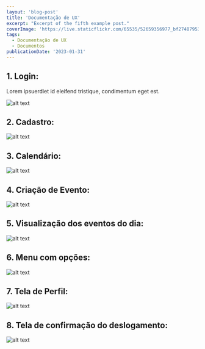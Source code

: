 ```yaml
---
layout: 'blog-post'
title: 'Documentação de UX'
excerpt: "Excerpt of the fifth example post."
coverImage: 'https://live.staticflickr.com/65535/52659356977_bf27487953_b.jpg'
tags:
  - Documentação de UX
  - Documentos
publicationDate: '2023-01-31'
---
```


## 1. Login:

Lorem ipsuerdiet id eleifend tristique, condimentum eget est.

<div class="wide-content"><img src="https://live.staticflickr.com/65535/52659711552_2088327a22_c.jpg" alt="alt text" /></div>

## 2. Cadastro:

<div class="wide-content"><img src="https://live.staticflickr.com/65535/52660212996_34d08ea620_c.jpg" alt="alt text" /></div>

## 3. Calendário:

<div class="wide-content"><img src="https://live.staticflickr.com/65535/52660704393_27eac224d2_c.jpg" alt="alt text" /></div>

## 4. Criação de Evento:

<div class="wide-content"><img src="https://live.staticflickr.com/65535/52660657860_e67c536f6a_c.jpg" alt="alt text" /></div>

## 5. Visualização dos eventos do dia:

<div class="wide-content"><img src="https://live.staticflickr.com/65535/52660657880_f7d58345f5_c.jpg" alt="alt text" /></div>

## 6. Menu com opções:

<div class="wide-content"><img src="https://live.staticflickr.com/65535/52660704428_06f0c1c718_c.jpg" alt="alt text" /></div>

## 7. Tela de Perfil:

<div class="wide-content"><img src="https://live.staticflickr.com/65535/52660493909_bfb06b890b_c.jpg" alt="alt text" /></div>

## 8. Tela de confirmação do deslogamento:

<div class="wide-content"><img src="https://live.staticflickr.com/65535/52660704493_515ba3065e_c.jpg" alt="alt text" /></div>




